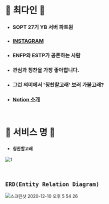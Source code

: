 # 💙 최다인 💙

- ### SOPT 27기 YB 서버 파트원
- ### [INSTAGRAM](https://www.instagram.com/chedda_92/)
- ### ENFP와 ESTP가 공존하는 사람
- ### 관심과 칭찬을 가장 좋아합니다.
- ### 그런 의미에서 '칭찬할고래' 보러 가볼고래?
- ### [Notion 소개](https://www.notion.so/8cafb7768caa4b8c9cbf8e2e8d8b3361)

<br>

# 🐋 서비스 명 🐋

- ### `칭찬할고래`

![1](https://user-images.githubusercontent.com/45676906/99889339-71735600-2c97-11eb-8865-9c3a9d4783fd.png)

<br>

## `ERD(Entity Relation Diagram)`

![스크린샷 2020-12-10 오후 5 54 26](https://user-images.githubusercontent.com/45676906/101749156-bf4de200-3b10-11eb-8d1a-7174b6b6dec3.png)


<br>
